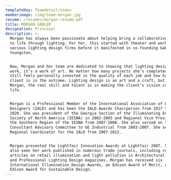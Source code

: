 ```yaml
---
templateKey: Teamdetail/index
memberimage: /img/team-morgan.jpg
resume: /resumes/morgan-resume.pdf
title: MORGAN GABLER
designation: Principal
description: >-
  Morgan has always been passionate about helping bring a collaborative vision
  to life through lighting. For her, this started with theater and working in
  various lighting design firms before it manifested in co-founding Gabler
  Youngston.


  Now, Morgan and her team are dedicated to showing that lighting design isn’t
  work, it’s a work of art. No matter how many projects she’s completed, Morgan
  still feels personally invested in the quality of each job and how happy the
  client is in the outcome. Lighting design is an art and a craft, but for
  Morgan, the real skill and talent is in making the client’s vision come to
  life.


  Morgan is a Professional Member of the International Association of Lighting
  Designers (IALD) and has been the IALD Awards Chairperson from 2017 through
  2020. She was president of the Georgia Section of the Illuminating Engineering
  Society of North America (IESNA) in 2002-2003 and Regional Vice President for
  the Southern Region of the IESNA from 2007-2008. She also served on the
  Consultant Advisory Committee to GE Industrial from 2003-2007. She served as a
  Regional Coordinator for the IALD from 2007-2012.


  Morgan presented the Lightfair Innovation Awards at Lightfair 2007. She has
  also seen her work published in numerous trade journals, including recent
  articles on retail illumination and light pollution in Architectural Lighting
  and Professional Lighting Design magazines. Morgan has received six
  International Illumination Design Awards, an Edison Award of Merit, and an
  Edison Award for Sustainable Design.
---
```


